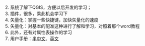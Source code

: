 2. 系统了解下QGIS，方便以后开发的学习；
3. 插件，很多，乘此机会学习下
4. 矢量化：掌握一些快捷键，加快矢量化的速度
5. 矢量化：对基本的配准这种进行了解和学习，对照着那个word教程
6. 此外，还有对属性表操作的学习
7. 用户手册：[半中文](https://docs.qgis.org/3.10/zh_Hans/docs/user_manual/introduction/project_files.html)、[英文](https://docs.qgis.org/3.10/en/docs/user_manual/preamble/features.html)